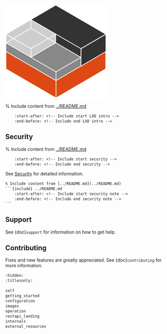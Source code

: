 [![LXD](../doc/_static/download/containers.png)](https://linuxcontainers.org/lxd)

% Include content from [../README.md](../README.md)
```{include} ../README.md
    :start-after: <!-- Include start LXD intro -->
    :end-before: <!-- Include end LXD intro -->
```

## Security

% Include content from [../README.md](../README.md)
```{include} ../README.md
    :start-after: <!-- Include start security -->
    :end-before: <!-- Include end security -->
```
See [Security](security.md) for detailed information.

````{important}
% Include content from [../README.md](../README.md)
```{include} ../README.md
    :start-after: <!-- Include start security note -->
    :end-before: <!-- Include end security note -->
```
````

## Support

See {doc}`support` for information on how to get help.

## Contributing

Fixes and new features are greatly appreciated.
See {doc}`contributing` for more information.

```{toctree}
:hidden:
:titlesonly:

self
getting_started
configuration
images
operation
restapi_landing
internals
external_resources
```
